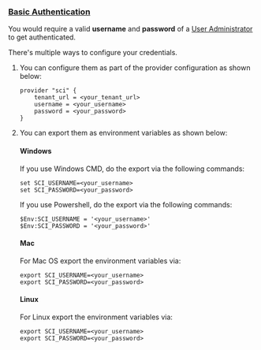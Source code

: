 ### <u> Basic Authentication </u>

You would require a valid **username** and **password** of a [User Administrator](https://help.sap.com/docs/cloud-identity-services/cloud-identity-services/add-administrators?version=Cloud#add-user-as-administrator) to get authenticated.
 
There's multiple ways to configure your credentials.

1. You can configure them as part of the provider configuration as shown below:

    ```hcl
    provider "sci" {
        tenant_url = <your_tenant_url>
        username = <your_username>
        password = <your_password>
    }
    ```

2. You can export them as environment variables as shown below:

    #### Windows 
    
    If you use Windows CMD, do the export via the following commands:

    ```Shell
    set SCI_USERNAME=<your_username>
    set SCI_PASSWORD=<your_password>
    ```

    If you use Powershell, do the export via the following commands:

    ```Shell
    $Env:SCI_USERNAME = '<your_username>'
    $Env:SCI_PASSWORD = '<your_password>'
    ```

    #### Mac

    For Mac OS export the environment variables via:

    ```Shell
    export SCI_USERNAME=<your_username>
    export SCI_PASSWORD=<your_password>
    ```

    #### Linux

    For Linux export the environment variables via:

    ```Shell
    export SCI_USERNAME=<your_username>
    export SCI_PASSWORD=<your_password>
    ```